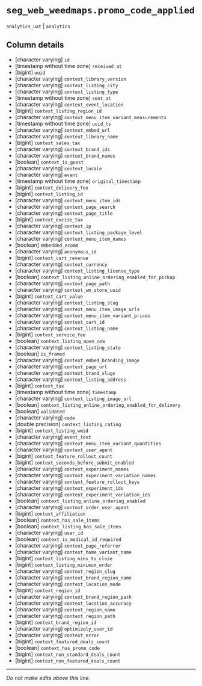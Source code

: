 # `seg_web_weedmaps.promo_code_applied`
`analytics_uat` | `analytics`

## Column details
* [character varying] `id`
* [timestamp without time zone] `received_at`
* [bigint]    `uuid`
* [character varying] `context_library_version`
* [character varying] `context_listing_city`
* [character varying] `context_listing_type`
* [timestamp without time zone] `sent_at`
* [character varying] `context_event_location`
* [bigint]    `context_listing_region_id`
* [character varying] `context_menu_item_variant_measurements`
* [timestamp without time zone] `uuid_ts`
* [character varying] `context_embed_url`
* [character varying] `context_library_name`
* [bigint]    `context_sales_tax`
* [character varying] `context_brand_ids`
* [character varying] `context_brand_names`
* [boolean]   `context_is_guest`
* [character varying] `context_locale`
* [character varying] `event`
* [timestamp without time zone] `original_timestamp`
* [bigint]    `context_delivery_fee`
* [bigint]    `context_listing_id`
* [character varying] `context_menu_item_ids`
* [character varying] `context_page_search`
* [character varying] `context_page_title`
* [bigint]    `context_excise_tax`
* [character varying] `context_ip`
* [character varying] `context_listing_package_level`
* [character varying] `context_menu_item_names`
* [boolean]   `embedded_ecomm`
* [character varying] `anonymous_id`
* [bigint]    `context_cart_revenue`
* [character varying] `context_currency`
* [character varying] `context_listing_license_type`
* [boolean]   `context_listing_online_ordering_enabled_for_pickup`
* [character varying] `context_page_path`
* [character varying] `context_wm_store_uuid`
* [bigint]    `context_cart_value`
* [character varying] `context_listing_slug`
* [character varying] `context_menu_item_image_urls`
* [character varying] `context_menu_item_variant_prices`
* [character varying] `context_cart_id`
* [character varying] `context_listing_name`
* [bigint]    `context_service_fee`
* [boolean]   `context_listing_open_now`
* [character varying] `context_listing_state`
* [boolean]   `is_framed`
* [character varying] `context_embed_branding_image`
* [character varying] `context_page_url`
* [character varying] `context_brand_slugs`
* [character varying] `context_listing_address`
* [bigint]    `context_tax`
* [timestamp without time zone] `timestamp`
* [character varying] `context_listing_image_url`
* [boolean]   `context_listing_online_ordering_enabled_for_delivery`
* [boolean]   `validated`
* [character varying] `code`
* [double precision] `context_listing_rating`
* [bigint]    `context_listing_wmid`
* [character varying] `event_text`
* [character varying] `context_menu_item_variant_quantities`
* [character varying] `context_user_agent`
* [bigint]    `context_feature_rollout_count`
* [bigint]    `context_seconds_before_submit_enabled`
* [character varying] `context_experiment_names`
* [character varying] `context_experiment_variation_names`
* [character varying] `context_feature_rollout_keys`
* [character varying] `context_experiment_ids`
* [character varying] `context_experiment_variation_ids`
* [boolean]   `context_listing_online_ordering_enabled`
* [character varying] `context_order_user_agent`
* [bigint]    `context_affiliation`
* [boolean]   `context_has_sale_items`
* [boolean]   `context_listing_has_sale_items`
* [character varying] `user_id`
* [boolean]   `context_is_medical_id_required`
* [character varying] `context_page_referrer`
* [character varying] `context_home_variant_name`
* [bigint]    `context_listing_mins_to_close`
* [bigint]    `context_listing_minimum_order`
* [character varying] `context_region_slug`
* [character varying] `context_brand_region_name`
* [character varying] `context_location_mode`
* [bigint]    `context_region_id`
* [character varying] `context_brand_region_path`
* [character varying] `context_location_accuracy`
* [character varying] `context_region_name`
* [character varying] `context_region_path`
* [bigint]    `context_brand_region_id`
* [character varying] `optimizely_user_id`
* [character varying] `context_error`
* [bigint]    `context_featured_deals_count`
* [boolean]   `context_has_promo_code`
* [bigint]    `context_non_standard_deals_count`
* [bigint]    `context_non_featured_deals_count`

-------------------------------------------------------------------------------
*Do not make edits above this line.*
